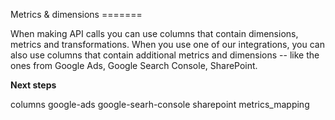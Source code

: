 <div id="metrics-dimensions">

Metrics & dimensions =======

</div>

When making API calls you can use columns that contain dimensions,
metrics and transformations. When you use one of our integrations, you
can also use columns that contain additional metrics and dimensions --
like the ones from Google Ads, Google Search Console, SharePoint.

**Next steps**

<div class="toctree" data-maxdepth="1">

columns google-ads google-searh-console sharepoint metrics\_mapping

</div>
